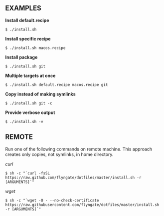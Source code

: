 ## EXAMPLES

**Install default.recipe**

    $ ./install.sh

**Install specific recipe**

    $ ./install.sh macos.recipe

**Install package**

    $ ./install.sh git

**Multiple targets at once**

    $ ./install.sh default.recipe macos.recipe git

**Copy instead of making symlinks**

    $ ./install.sh git -c

**Provide verbose output**

    $ ./install.sh -v

## REMOTE

Run one of the following commands on remote machine. This approach creates only copies, not symlinks, in home directory.

_curl_

    $ sh -c "`curl -fsSL https://raw.github.com/flyngate/dotfiles/master/install.sh -r [ARGUMENTS]`"

_wget_

    $ sh -c "`wget -O - --no-check-certificate https://raw.githubusercontent.com/flyngate/dotfiles/master/install.sh -r [ARGUMENTS]`"
